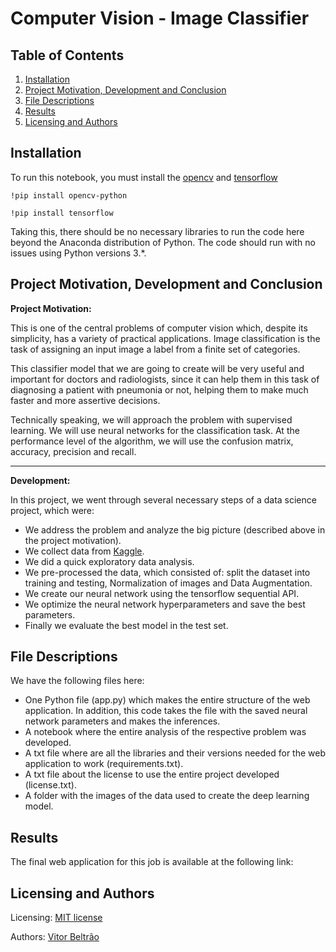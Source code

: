 # Computer Vision - Image Classifier


## Table of Contents

1. [Installation](#installation)
2. [Project Motivation, Development and Conclusion](#motivation)
3. [File Descriptions](#files)
4. [Results](#results)
5. [Licensing and Authors](#licensingandauthors)

## Installation <a name="installation"></a>

To run this notebook, you must install the [opencv](https://opencv.org/) and [tensorflow](https://www.tensorflow.org/)

```
!pip install opencv-python
```
```
!pip install tensorflow
```

Taking this, there should be no necessary libraries to run the code here beyond the Anaconda distribution of Python.  The code should run with no issues using Python versions 3.*.

## Project Motivation, Development and Conclusion<a name="motivation"></a>

**Project Motivation:**

This is one of the central problems of computer vision which, despite its simplicity, has a variety of practical applications. Image classification is the task of assigning an input image a label from a finite set of categories.

This classifier model that we are going to create will be very useful and important for doctors and radiologists, since it can help them in this task of diagnosing a patient with pneumonia or not, helping them to make much faster and more assertive decisions.

Technically speaking, we will approach the problem with supervised learning. We will use neural networks for the classification task. At the performance level of the algorithm, we will use the confusion matrix, accuracy, precision and recall.

***

**Development:**

In this project, we went through several necessary steps of a data science project, which were:

* We address the problem and analyze the big picture (described above in the project motivation).
* We collect data from [Kaggle](https://www.kaggle.com/).
* We did a quick exploratory data analysis.
* We pre-processed the data, which consisted of: split the dataset into training and testing, Normalization of images and Data Augmentation.
* We create our neural network using the tensorflow sequential API.
* We optimize the neural network hyperparameters and save the best parameters.
* Finally we evaluate the best model in the test set.


## File Descriptions <a name="files"></a>

We have the following files here:

* One Python file (app.py) which makes the entire structure of the web application. In addition, this code takes the file with the saved neural network parameters and makes the inferences.
* A notebook where the entire analysis of the respective problem was developed.
* A txt file where are all the libraries and their versions needed for the web application to work (requirements.txt).
* A txt file about the license to use the entire project developed (license.txt).
* A folder with the images of the data used to create the deep learning model.

## Results<a name="results"></a>

The final web application for this job is available at the following link:

## Licensing and Authors <a name="licensingandauthors"></a>

Licensing: [MIT license](https://github.com/vitorbeltrao/Image-Classifier/blob/main/license.txt)

Authors: [Vitor Beltrão](https://www.linkedin.com/in/v%C3%ADtor-beltr%C3%A3o-56a912178/)
